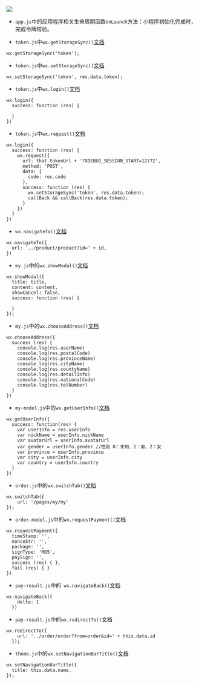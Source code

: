 ![](https://res.wx.qq.com/wxdoc/dist/assets/img/page-lifecycle.2e646c86.png)

* `app.js`中的应用程序相关生命周期函数`onLaunch`方法：小程序初始化完成时，完成令牌校验。

* `token.js`中`wx.getStorageSync()`[文档](https://developers.weixin.qq.com/miniprogram/dev/api/storage/wx.getStorageSync.html)

```
wx.getStorageSync('token');
```

* `token.js`中`wx.setStorageSync()`[文档](https://developers.weixin.qq.com/miniprogram/dev/api/storage/wx.setStorageSync.html)

```
wx.setStorageSync('token', res.data.token);
```

* `token.js`中`wx.login()`[文档](https://developers.weixin.qq.com/miniprogram/dev/api/open-api/login/wx.login.html)

```
wx.login({
  success: function (res) {

  }
})
```

* `token.js`中`wx.request()`[文档](https://developers.weixin.qq.com/miniprogram/dev/api/network/request/wx.request.html)

```
wx.login({
  success: function (res) {
    wx.request({
      url: that.tokenUrl + '?XDEBUG_SESSION_START=12772',
      method: 'POST',
      data: {
        code: res.code
      },
      success: function (res) {
        wx.setStorageSync('token', res.data.token);
        callBack && callBack(res.data.token);
      }
    })
  }
})
```

* `wx.navigateTo()`[文档](https://developers.weixin.qq.com/miniprogram/dev/api/route/wx.navigateTo.html)

```
wx.navigateTo({
  url: '../product/product?id=' + id,
})
```

* `my.js`中的`wx.showModal()`[文档](https://developers.weixin.qq.com/miniprogram/dev/api/ui/interaction/wx.showModal.html)

```
wx.showModal({
  title: title,
  content: content,
  showCancel: false,
  success: function (res) {

  }
});
```

* `my.js`中的`wx.chooseAddress()`[文档](https://developers.weixin.qq.com/miniprogram/dev/api/open-api/address/wx.chooseAddress.html)

```
wx.chooseAddress({
  success (res) {
    console.log(res.userName)
    console.log(res.postalCode)
    console.log(res.provinceName)
    console.log(res.cityName)
    console.log(res.countyName)
    console.log(res.detailInfo)
    console.log(res.nationalCode)
    console.log(res.telNumber)
  }
})
```

* `my-model.js`中的`wx.getUserInfo()`[文档](https://developers.weixin.qq.com/miniprogram/dev/api/open-api/user-info/wx.getUserInfo.html)

```
wx.getUserInfo({
  success: function(res) {
    var userInfo = res.userInfo
    var nickName = userInfo.nickName
    var avatarUrl = userInfo.avatarUrl
    var gender = userInfo.gender //性别 0：未知、1：男、2：女
    var province = userInfo.province
    var city = userInfo.city
    var country = userInfo.country
  }
})
```

* `order.js`中的`wx.switchTab()`[文档](https://developers.weixin.qq.com/miniprogram/dev/api/route/wx.switchTab.html)

```
wx.switchTab({
    url: '/pages/my/my'
});
```

* `order-model.js`中的`wx.requestPayment()`[文档](https://developers.weixin.qq.com/miniprogram/dev/api/open-api/payment/wx.requestPayment.html)

```
wx.requestPayment({
  timeStamp: '',
  nonceStr: '',
  package: '',
  signType: 'MD5',
  paySign: '',
  success (res) { },
  fail (res) { }
})
```

* `pay-result.js`中的` wx.navigateBack()`[文档](https://developers.weixin.qq.com/miniprogram/dev/api/route/wx.navigateBack.html)

```
wx.navigateBack({
    delta: 1
  })
```

* `pay-result.js`中的`wx.redirectTo()`[文档](https://developers.weixin.qq.com/miniprogram/dev/api/route/wx.redirectTo.html)

```
wx.redirectTo({
    url: '../order/order?from=order&id=' + this.data.id
  });
```

* `theme.js`中的`wx.setNavigationBarTitle()`[文档](https://developers.weixin.qq.com/miniprogram/dev/api/ui/navigation-bar/wx.setNavigationBarTitle.html)

```
wx.setNavigationBarTitle({
  title: this.data.name,
});
```


